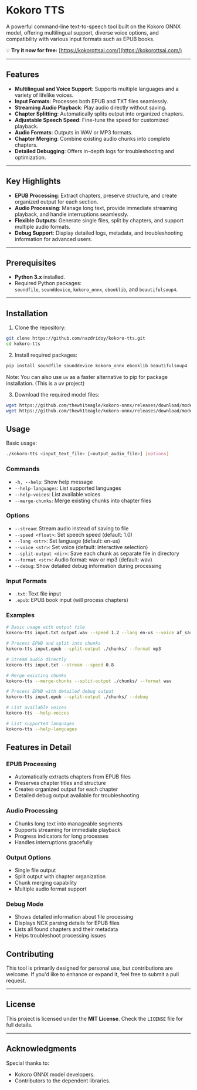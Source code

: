 # Kokoro TTS

A powerful command-line text-to-speech tool built on the Kokoro ONNX model, offering multilingual support, diverse voice options, and compatibility with various input formats such as EPUB books.

💡 **Try it now for free:** [https://kokorottsai.com/](https://kokorottsai.com/)

---

## Features

- **Multilingual and Voice Support**: Supports multiple languages and a variety of lifelike voices.
- **Input Formats**: Processes both EPUB and TXT files seamlessly.
- **Streaming Audio Playback**: Play audio directly without saving.
- **Chapter Splitting**: Automatically splits output into organized chapters.
- **Adjustable Speech Speed**: Fine-tune the speed for customized playback.
- **Audio Formats**: Outputs in WAV or MP3 formats.
- **Chapter Merging**: Combine existing audio chunks into complete chapters.
- **Detailed Debugging**: Offers in-depth logs for troubleshooting and optimization.

---

## Key Highlights

- **EPUB Processing**: Extract chapters, preserve structure, and create organized output for each section.
- **Audio Processing**: Manage long text, provide immediate streaming playback, and handle interruptions seamlessly.
- **Flexible Outputs**: Generate single files, split by chapters, and support multiple audio formats.
- **Debug Support**: Display detailed logs, metadata, and troubleshooting information for advanced users.

---

## Prerequisites

- **Python 3.x** installed.
- Required Python packages:  
  `soundfile`, `sounddevice`, `kokoro_onnx`, `ebooklib`, and `beautifulsoup4`.

---
## Installation

1. Clone the repository:
```bash
git clone https://github.com/nazdridoy/kokoro-tts.git
cd kokoro-tts
```

2. Install required packages:
```bash
pip install soundfile sounddevice kokoro_onnx ebooklib beautifulsoup4
```
Note: You can also use `uv` as a faster alternative to pip for package installation. (This is a uv project)

3. Download the required model files:
```bash
wget https://github.com/thewh1teagle/kokoro-onnx/releases/download/model-files/voices.json
wget https://github.com/thewh1teagle/kokoro-onnx/releases/download/model-files/kokoro-v0_19.onnx
```

## Usage

Basic usage:
```bash
./kokoro-tts <input_text_file> [<output_audio_file>] [options]
```

### Commands

- `-h, --help`: Show help message
- `--help-languages`: List supported languages
- `--help-voices`: List available voices
- `--merge-chunks`: Merge existing chunks into chapter files

### Options

- `--stream`: Stream audio instead of saving to file
- `--speed <float>`: Set speech speed (default: 1.0)
- `--lang <str>`: Set language (default: en-us)
- `--voice <str>`: Set voice (default: interactive selection)
- `--split-output <dir>`: Save each chunk as separate file in directory
- `--format <str>`: Audio format: wav or mp3 (default: wav)
- `--debug`: Show detailed debug information during processing

### Input Formats

- `.txt`: Text file input
- `.epub`: EPUB book input (will process chapters)

### Examples

```bash
# Basic usage with output file
kokoro-tts input.txt output.wav --speed 1.2 --lang en-us --voice af_sarah

# Process EPUB and split into chunks
kokoro-tts input.epub --split-output ./chunks/ --format mp3

# Stream audio directly
kokoro-tts input.txt --stream --speed 0.8

# Merge existing chunks
kokoro-tts --merge-chunks --split-output ./chunks/ --format wav

# Process EPUB with detailed debug output
kokoro-tts input.epub --split-output ./chunks/ --debug

# List available voices
kokoro-tts --help-voices

# List supported languages
kokoro-tts --help-languages
```

## Features in Detail

### EPUB Processing
- Automatically extracts chapters from EPUB files
- Preserves chapter titles and structure
- Creates organized output for each chapter
- Detailed debug output available for troubleshooting

### Audio Processing
- Chunks long text into manageable segments
- Supports streaming for immediate playback
- Progress indicators for long processes
- Handles interruptions gracefully

### Output Options
- Single file output
- Split output with chapter organization
- Chunk merging capability
- Multiple audio format support

### Debug Mode
- Shows detailed information about file processing
- Displays NCX parsing details for EPUB files
- Lists all found chapters and their metadata
- Helps troubleshoot processing issues


## Contributing

This tool is primarily designed for personal use, but contributions are welcome. If you'd like to enhance or expand it, feel free to submit a pull request.

---

## License

This project is licensed under the **MIT License**. Check the `LICENSE` file for full details.

---

## Acknowledgments

Special thanks to:  
- Kokoro ONNX model developers.  
- Contributors to the dependent libraries.
